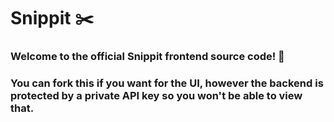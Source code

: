 # Snippit ✂️

### Welcome to the official Snippit frontend source code! 📜

### You can fork this if you want for the UI, however the backend is protected by a private API key so you won't be able to view that.
